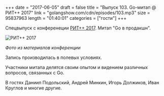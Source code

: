 +++
date = "2017-06-05"
draft = false
title = "Выпуск 103. Go-митап @ РИТ++ 2017"
link = "golangshow.com/cdn/episodes/103.mp3"
size = 95837963
length = "01:40:01"
categories = ["гости"]
+++

Спецвыпуск с конференеции [РИТ++ 2017](http://ritfest.ru).
Митап "Go в продакшн".

![РИТ++ 2017](/images/ep-103-rit.jpg)

*Фото из материалов конференции*

Запись производилась в полевых условиях.

Участники митапа делятся своим опытом и видением различных вопросов,
связанных с Go.

В гостях Даниил Подольский, Андрей Минкин, Игорь Должиков, Иван Круглов и многие другие.
